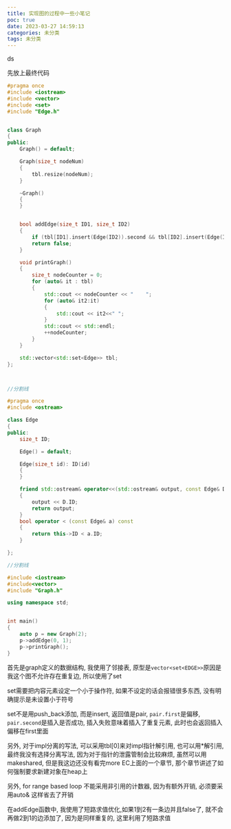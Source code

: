 ```yaml
---
title: 实现图的过程中一些小笔记
poc: true
date: 2023-03-27 14:59:13
categories: 未分类
tags: 未分类
---
```


ds

先放上最终代码

```cpp
#pragma once
#include <iostream>
#include <vector>
#include <set>
#include "Edge.h"


class Graph
{
public:
	Graph() = default;

	Graph(size_t nodeNum)
	{
		tbl.resize(nodeNum);
	}

	~Graph()
	{
	}


	bool addEdge(size_t ID1, size_t ID2)
	{
		if (tbl[ID1].insert(Edge(ID2)).second && tbl[ID2].insert(Edge(ID1)).second) return true;
		return false;
	}

	void printGraph()
	{
		size_t nodeCounter = 0;
		for (auto& it : tbl)
		{
			std::cout << nodeCounter << "    ";
			for (auto& it2:it)
			{
				std::cout << it2<<" ";
			}
			std::cout << std::endl;
			++nodeCounter;
		}
	}

	std::vector<std::set<Edge>> tbl;
};



//分割线

#pragma once
#include <ostream>

class Edge
{
public:
	size_t ID;

	Edge() = default;

	Edge(size_t id): ID(id)
	{
	}

	friend std::ostream& operator<<(std::ostream& output, const Edge& D)
	{
		output << D.ID;
		return output;
	}
	bool operator < (const Edge& a) const
	{
		return this->ID < a.ID;
	}

};

//分割线

#include <iostream>
#include<vector>
#include "Graph.h"

using namespace std;


int main()
{
	auto p = new Graph(2);
	p->addEdge(0, 1);
	p->printGraph();
}

```

首先是graph定义的数据结构, 我使用了邻接表, 原型是`vector<set<EDGE>>`原因是我这个图不允许存在重复边, 所以使用了set

set需要把内容元素设定一个小于操作符, 如果不设定的话会报错很多东西, 没有明确提示是未设置小于符号

set不是用push_back添加, 而是insert, 返回值是pair, `pair.first`是偏移, `pair.second`是插入是否成功, 插入失败意味着插入了重复元素, 此时也会返回插入偏移在first里面

另外, 对于impl分离的写法, 可以采用tbl[0]来对impl指针解引用, 也可以用*解引用, 最终我没有选择分离写法, 因为对于指针的泄露管制会比较麻烦, 虽然可以用makeshared, 但是我这边还没有看完more EC上面的一个章节, 那个章节讲述了如何强制要求新建对象在heap上

另外, for range based loop 不能采用非引用的计数器, 因为有额外开销, 必须要采用auto& 这样省去了开销

在addEdge函数中, 我使用了短路求值优化,如果1到2有一条边并且false了, 就不会再做2到1的边添加了, 因为是同样重复的, 这里利用了短路求值

